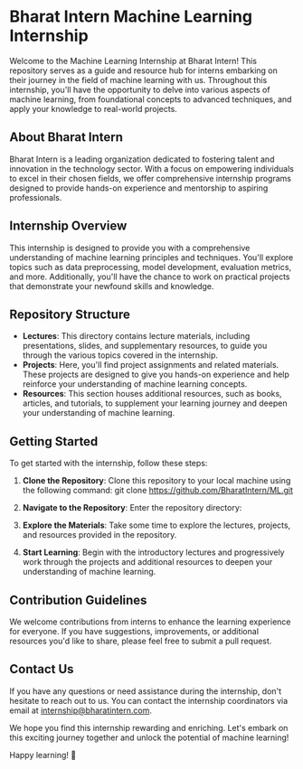 # Bharat Intern Machine Learning Internship

Welcome to the Machine Learning Internship at Bharat Intern! This repository serves as a guide and resource hub for interns embarking on their journey in the field of machine learning with us. Throughout this internship, you'll have the opportunity to delve into various aspects of machine learning, from foundational concepts to advanced techniques, and apply your knowledge to real-world projects.

## About Bharat Intern

Bharat Intern is a leading organization dedicated to fostering talent and innovation in the technology sector. With a focus on empowering individuals to excel in their chosen fields, we offer comprehensive internship programs designed to provide hands-on experience and mentorship to aspiring professionals.

## Internship Overview

This internship is designed to provide you with a comprehensive understanding of machine learning principles and techniques. You'll explore topics such as data preprocessing, model development, evaluation metrics, and more. Additionally, you'll have the chance to work on practical projects that demonstrate your newfound skills and knowledge.

## Repository Structure

- **Lectures**: This directory contains lecture materials, including presentations, slides, and supplementary resources, to guide you through the various topics covered in the internship.
- **Projects**: Here, you'll find project assignments and related materials. These projects are designed to give you hands-on experience and help reinforce your understanding of machine learning concepts.
- **Resources**: This section houses additional resources, such as books, articles, and tutorials, to supplement your learning journey and deepen your understanding of machine learning.

## Getting Started

To get started with the internship, follow these steps:

1. **Clone the Repository**: Clone this repository to your local machine using the following command:
   git clone https://github.com/BharatIntern/ML.git

2. **Navigate to the Repository**: Enter the repository directory:

3. **Explore the Materials**: Take some time to explore the lectures, projects, and resources provided in the repository.

4. **Start Learning**: Begin with the introductory lectures and progressively work through the projects and additional resources to deepen your understanding of machine learning.

## Contribution Guidelines

We welcome contributions from interns to enhance the learning experience for everyone. If you have suggestions, improvements, or additional resources you'd like to share, please feel free to submit a pull request.

## Contact Us

If you have any questions or need assistance during the internship, don't hesitate to reach out to us. You can contact the internship coordinators via email at [internship@bharatintern.com](mailto:internship@bharatintern.com).

We hope you find this internship rewarding and enriching. Let's embark on this exciting journey together and unlock the potential of machine learning!

Happy learning! 🚀

